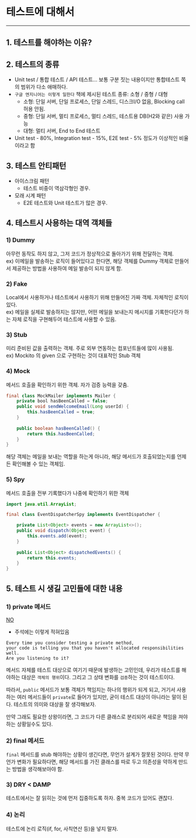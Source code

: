 # 테스트에 대해서

---

## 1. 테스트를 해야하는 이유?

## 2. 테스트의 종류
- Unit test / 통합 테스트 / API 테스트... 보통 구분 짓는 내용이지만 통합테스트 쪽의 범위가 다소 애매하다.
- `구글 엔지니어는 이렇게 일한다` 책에 제시된 테스트 종류: 소형 / 중형 / 대형
  - 소형: 단일 서버, 단일 프로세스, 단일 스레드, 디스크I/O 없음, Blocking call 허용 안됨.
  - 중형: 단일 서버, 멀티 프로세스, 멀티 스레드, 테스트용 DB(H2와 같은) 사용 가능
  - 대형: 멀티 서버, End to End 테스트
- Unit test - 80%, Integration test - 15%, E2E test - 5% 정도가 이상적인 비율이라고 함

## 3. 테스트 안티패턴
- 아이스크림 패턴
  - 테스트 비중이 역삼각형인 경우.
- 모래 시계 패턴
  - E2E 테스트와 Unit 테스트가 많은 경우.

## 4. 테스트시 사용하는 대역 객체들

### 1) Dummy
아무런 동작도 하지 않고, 그저 코드가 정상적으로 돌아가기 위해 전달하는 객체. <br>
ex) 이메일을 발송하는 로직이 들어있다고 한다면, 해당 객체를 Dummy 객체로 만들어서 제공하는 방법을 사용하여 메일 발송이 되지 않게 함.

### 2) Fake
Local에서 사용하거나 테스트에서 사용하기 위해 만들어진 가짜 객체. 자체적인 로직이 있다. <br>
ex) 메일을 실제로 발송하지는 않지만, 어떤 메일을 보내는지 메시지를 기록한다던가 하는 자체 로직을 구현해두어 테스트에 사용할 수 있음.

### 3) Stub
미리 준비된 값을 출력하는 객체. 주로 외부 연동하는 컴포넌트들에 많이 사용됨. <br>
ex) Mockito 의 given 으로 구현하는 것이 대표적인 Stub 객체

### 4) Mock
메서드 호출을 확인하기 위한 객체. 자가 검증 능력을 갖춤.
```java
final class MockMailer implements Mailer {
    private bool hasBeenCalled = false;
    public void sendWelcomeEmail(Long userId) {
        this.hasBeenCalled = true;
    }
    
    public boolean hasBeenCalled() {
        return this.hasBeenCalled;
    }
}
```
해당 객체는 메일을 보내는 역할을 하는게 아니라, 해당 메서드가 호출되었는지를 언제든 확인해볼 수 있는 객체임.

### 5) Spy
메서드 호출을 전부 기록했다가 나중에 확인하기 위한 객체

```java
import java.util.ArrayList;

final class EventDispatcherSpy implements EventDispatcher {

    private List<Object> events = new ArrayList<>();
    public void dispatch(Object event) {
        this.events.add(event);
    }
    
    public List<Object> dispatchedEvents() {
        return this.events;
    }
}
```

## 5. 테스트 시 생길 고민들에 대한 내용

### 1) private 메서드
[NO](https://shoulditestprivatemethods.com/)
- 주석에는 이렇게 적혀있음
```
Every time you consider testing a private method, 
your code is telling you that you haven't allocated responsibilities well.  
Are you listening to it?
```

메서드 자체를 테스트 대상으로 여기기 때문에 발생하는 고민인데, 우리가 테스트를 해야하는 대상은 `객체의 행위`이다. 그리고 그 상태 변화를 `검증`하는 것이 테스트이다. <br>

따라서, `public` 메서드가 보통 객체가 책임지는 하나의 행위가 되게 되고, 거기서 사용하는 여러 메서드들이 `private`로 들어가 있지만, 굳이 테스트 대상이 아니라는 말이 된다.
테스트의 의미와 대상을 잘 생각해보자. <br>

만약 그래도 필요한 상왕이라면, 그 코드가 다른 클래스로 분리되어 새로운 책임을 져야하는 상황일수도 있다.

### 2) final 메서드
`final` 메서드를 stub 해야하는 상황이 생긴다면, 무언가 설계가 잘못된 것이다.
만약 무언가 변화가 필요하다면, 해당 메서드를 가진 클래스를 따로 두고 의존성을 약하게 만드는 방법을 생각해보아야 함.

### 3) DRY < DAMP
테스트에서는 잘 읽히는 것에 먼저 집중하도록 하자. 중복 코드가 있어도 괜찮다.

### 4) 논리
테스트에 논리 로직(if, for, 사칙연산 등)을 넣지 말자.